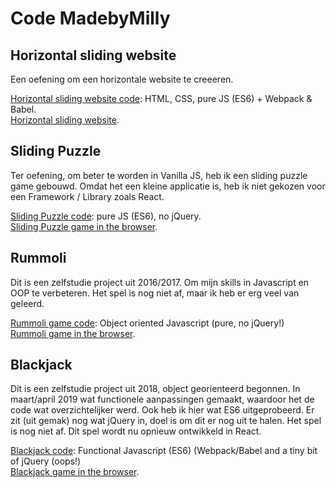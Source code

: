 # Code MadebyMilly

## Horizontal sliding website
Een oefening om een horizontale website te creeeren.

[Horizontal sliding website code](https://github.com/madebymilly/horizontal-slider/): HTML, CSS, pure JS (ES6) + Webpack & Babel.<br/>
[Horizontal sliding website](https://madebymilly.github.io/horizontal-slider/dist/).

## Sliding Puzzle
Ter oefening, om beter te worden in Vanilla JS, heb ik een sliding puzzle game gebouwd. Omdat het een kleine applicatie is, heb ik niet gekozen voor een Framework / Library zoals React. 

[Sliding Puzzle code](https://github.com/madebymilly/slidingpuzzle/): pure JS (ES6), no jQuery.<br/>
[Sliding Puzzle game in the browser](https://madebymilly.github.io/slidingpuzzle/).

## Rummoli
Dit is een zelfstudie project uit 2016/2017. Om mijn skills in Javascript en OOP te verbeteren. Het spel is nog niet af, maar ik heb er erg veel van geleerd. 

[Rummoli game code](https://github.com/madebymilly/rummoli/): Object oriented Javascript (pure, no jQuery!)<br/>
[Rummoli game in the browser](https://madebymilly.github.io/rummoli/).


## Blackjack
Dit is een zelfstudie project uit 2018, object georienteerd begonnen. In maart/april 2019 wat functionele aanpassingen gemaakt, waardoor het de code wat overzichtelijker werd. Ook heb ik hier wat ES6 uitgeprobeerd. Er zit (uit gemak) nog wat jQuery in, doel is om dit er nog uit te halen. Het spel is nog niet af. Dit spel wordt nu opnieuw ontwikkeld in React.

[Blackjack code](https://github.com/madebymilly/blackjack/): Functional Javascript (ES6) (Webpack/Babel and a tiny bit of jQuery (oops!)<br/>
[Blackjack game in the browser](https://madebymilly.github.io/blackjack/dist/).
